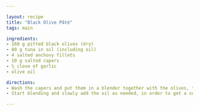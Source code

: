 ```yaml
---

layout: recipe
title: "Black Olive Pâté"
tags: main

ingredients:
- 160 g pitted black olives (dry)
- 80 g tuna in oil (including oil)
- 4 salted anchovy fillets
- 10 g salted capers
- ½ clove of garlic
- olive oil

directions:
- Wash the capers and put them in a blender together with the olives, tuna, anchovies, and garlic.
- Start blending and slowly add the oil as needed, in order to get a soft, but not runny, cream.

---
```

